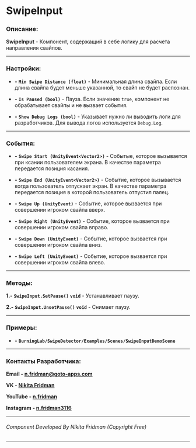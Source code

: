 ﻿# SwipeInput

### Описание:
**SwipeInput** - Компонент, содержащий в себе логику для расчета направления свайпов. 

---

### Настройки:
- **-** **`Min Swipe Distance (float)`** - Минимальная длина свайпа. Если длина свайпа будет меньше указанной, то свайп не будет распознан.

- **-** **`Is Paused (bool)`** - Пауза. Если значение `true`, компонент не обрабатывает свайпы и не вызвает события.

- **-** **`Show Debug Logs (bool)`** - Указывает нужно ли выводить логи для разработчиков. Для вывода логов используется `Debug.Log`.

---

### События:
- **-** **`Swipe Start (UnityEvent<Vector2>)`** - Событые, которое вызывается при ксании пользователем экрана. В качестве параметра передается позиция касания.

- **-** **`Swipe End (UnityEvent<Vector2>)`** - Событие, которое вызывается когда пользователь отпускает экран. В качестве параметра передается позиция в которой пользователь отпустил палец.

- **-** **`Swipe Up (UnityEvent)`** - Событие, которое вызвается при совершении игроком свайпа вверх.

- **-** **`Swipe Right (UnityEvent)`** - Событие, которое вызвается при совершении игроком свайпа вправо.

- **-** **`Swipe Down (UnityEvent)`** - Событие, которое вызвается при совершении игроком свайпа вниз.

- **-** **`Swipe Left (UnityEvent)`** - Событие, которое вызвается при совершении игроком свайпа влево.

---

### Методы:
**1.-** **`SwipeInput.SetPause()`** **`void`** - Устанавливает паузу. 

**2.-** **`SwipeInput.UnsetPause()`** **`void`** - Снимает паузу.

---

### Примеры:
- **-** **`BurningLab/SwipeDetector/Examples/Scenes/SwipeInputDemoScene`**

---

### Контакты Разработчика:

**Email - [n.fridman@goto-apps.com](mailto://n.fridman@goto-apps.com)** 

**VK - [Nikita Fridman](https://vk.com/id561232651)** 

**YouTube - [n.fridman](https://www.youtube.com/channel/UCU6q5jm1oWMB660w_CGSmVA/)** 

**Instagram - [n.fridman3116](https://www.instagram.com/n.fridman3116/)**

---

###### Component Developed By Nikita Fridman (Copyright Free)

---

